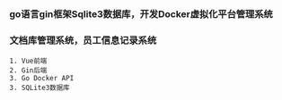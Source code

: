 ### go语言gin框架Sqlite3数据库，开发Docker虚拟化平台管理系统
### 文档库管理系统，员工信息记录系统
```
1. Vue前端
2. Gin后端
3. Go Docker API
3. SQLite3数据库
```
